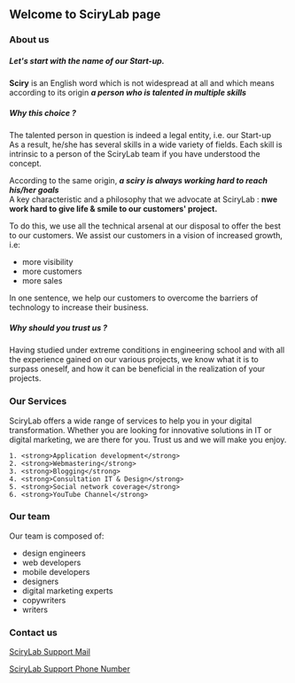 ## Welcome to SciryLab page

### About us
<p>
  <h5>Let's start with the name of our Start-up.</h5>
  <p><strong>Sciry</strong> is an English word which is not widespread at all and which means according to its origin <strong><em>a person who is talented in multiple skills</em></strong></p>
</p>
            
<p>
    <h5>Why this choice ?</h5>
    <p>The talented person in question is indeed a legal entity, i.e. our Start-up<br/>
    As a result, he/she has several skills in a wide variety of fields.
    Each skill is intrinsic to a person of the SciryLab team if you have understood the concept.</p>
    <p>According to the same origin, <strong><em>a sciry is always working hard to reach his/her goals</em></strong> <br/>
    A key characteristic and a philosophy that we advocate at SciryLab :
    <strong>nwe work hard to give life & smile to our customers' project.</strong></br>
</p>

<p>
    <p class='mb-0'>To do this, we use all the technical arsenal at our disposal to offer the best to our customers.
    We assist our customers in a vision of increased growth, i.e:
    <ul>
        <li><i class='ion-android-checkmark-circle'></i>more visibility</li>
        <li><i class='ion-android-checkmark-circle'></i>more customers</li>
        <li><i class='ion-android-checkmark-circle'></i>more sales</li>
    </ul>
    In one sentence, we help our customers to overcome the barriers of technology to increase their business.</p>
    <h5> Why should you trust us ?</h5>
    <p>Having studied under extreme conditions in engineering school and with all the experience gained on our various projects, we know what it is to surpass oneself, and how it can be beneficial in the realization of your projects.</p>
</p>

### Our Services
SciryLab offers a wide range of services to help you in your digital transformation. Whether you are looking for innovative solutions in IT or digital marketing, we are there for you. Trust us and we will make you enjoy.
```
1. <strong>Application development</strong>
2. <strong>Webmastering</strong>
3. <strong>Blogging</strong>
4. <strong>Consultation IT & Design</strong>
5. <strong>Social network coverage</strong>
6. <strong>YouTube Channel</strong>
``` 

### Our team
<p>Our team is composed of:
    <ul>
        <li><i class='ion-android-checkmark-circle'></i>design engineers</li>
        <li><i class='ion-android-checkmark-circle'></i>web developers</li>
        <li><i class='ion-android-checkmark-circle'></i>mobile developers</li>
        <li><i class='ion-android-checkmark-circle'></i>designers</li>
        <li><i class='ion-android-checkmark-circle'></i>digital marketing experts</li>
        <li><i class='ion-android-checkmark-circle'></i>copywriters</li>
        <li><i class='ion-android-checkmark-circle'></i>writers</li>
    </ul>
</p>

### Contact us

[SciryLab Support Mail](scirylab@gmail.com) 

[SciryLab Support Phone Number](tel://+22962109040) 
